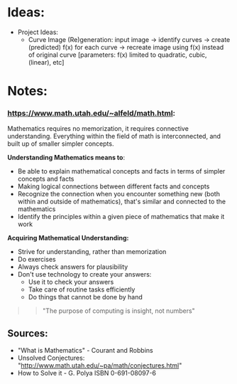 # Ideas:
- Project Ideas:
  - Curve Image (Re)generation: input image -> identify curves -> create (predicted) f(x) for each curve -> recreate image using f(x) instead of original curve [parameters: f(x) limited to quadratic, cubic, (linear), etc]

# Notes:

### <https://www.math.utah.edu/~alfeld/math.html>:
Mathematics requires no memorization, it requires connective understanding. Everything within the field of math is interconnected, and built up of smaller simpler concepts.

**Understanding Mathematics means to**:

- Be able to explain mathematical concepts and facts in terms of simpler concepts and facts
- Making logical connections between different facts and concepts
- Recognize the connection when you encounter something new (both within and outside of mathematics), that's similar and connected to the mathematics
- Identify the principles within a given piece of mathematics that make it work

**Acquiring Mathematical Understanding:**

- Strive for understanding, rather than memorization
- Do exercises
- Always check answers for plausibility
- Don't use technology to create your answers:
	- Use it to check your answers
	- Take care of routine tasks efficiently
	- Do things that cannot be done by hand

>> "The purpose of computing is insight, not numbers"

## Sources:
- "What is Mathematics" - Courant and Robbins
- Unsolved Conjectures: "http://www.math.utah.edu/~pa/math/conjectures.html"
- How to Solve it - G. Polya ISBN 0-691-08097-6


